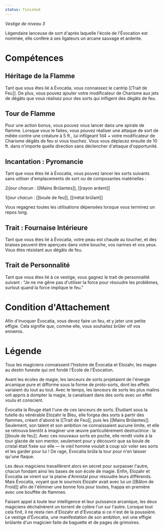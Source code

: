 ```yaml
---
status: finished
---
```

*Vestige de niveau 3*

Légendaire lanceuse de sort d'après laquelle l'école de l'Évocation est nommée, elle confère à ses ligateurs un arcane sauvage et ardente.

# Compétences

## Héritage de la Flamme
Tant que vous êtes lié à Évocatia, vous connaissez le cantrip [[Trait de Feu]]. De plus, vous pouvez ajouter votre modificateur de Charisme aux jets de dégâts que vous réalisez pour des sorts qui infligent des dégâts de feu.

## Tour de Flamme
Pour une action bonus, vous pouvez vous lancer dans une spirale de flamme. Lorsque vous le faites, vous pouvez réaliser une attaque de sort de mêlée contre une créature à 5 ft., lui infligeant 1d4 + votre modificateur de Charisme dégâts de feu si vous touchez. Vous vous déplacez ensuite de 10 ft. dans n'importe quelle direction sans déclencher d'attaque d'opportunité.

## Incantation : Pyromancie
Tant que vous êtes lié à Évocatia, vous pouvez lancer les sorts suivants sans utiliser d'emplacements de sort ou de composantes matérielles :

*2/jour chacun :* [[Mains Brûlantes]], [[rayon ardent]]

*1/jour chacun :* [[boule de feu]], [[métal brûlant]]

Vous regagnez toutes les utilisations dépensées lorsque vous terminez un repos long.

## Trait : Fournaise Intérieure
Tant que vous êtes lié à Évocatia, votre peau est chaude au toucher, et des braises peuvent être aperçues dans votre bouche, vos narines et vos yeux. Vous êtes résistant aux dégâts de feu.

## Trait de Personnalité
Tant que vous êtes lié à ce vestige, vous gagnez le trait de personnalité suivant : "Je ne me gêne pas d'utiliser la force pour résoudre les problèmes, surtout quand la force implique le feu."

# Condition d'Attachement
Afin d'invoquer Évocatia, vous devez faire un feu, et y jeter une petite effigie. Cela signifie que, comme elle, vous souhaitez brûler vif vos ennemis.

# Légende
Tous les magiciens connaissent l'histoire de Évocatia et Elozahr, les mages au destin funeste qui ont fondé l'École de l'Évocation.

Avant les écoles de magie, les lanceurs de sorts projetaient de l'énergie arcanique pure et difforme sous la forme de proto-sorts, dont les effets variaient du tout au tout. Avec le temps, les lanceurs de sorts les plus malins ont appris à dompter la magie, la canalisant dans des sorts avec un effet voulu et conscient.

Évocatia la Rouge était l'une de ces lanceurs de sorts. Étudiant sous la tutelle du vénérable Elozahr le Bleu, elle forgea des sorts à partir des flammes, créant d'abord le [[Trait de Feu]], puis les [[Mains Brûlantes]]. Seulement, son talent et son ambition ne connaissaient aucune limite, et elle se retrouva bientôt à imaginer une œuvre particulièrement destructrice : la [[boule de feu]]. Avec ces nouveaux sorts en poche, elle rendit visite à la tour glacée de son mentor, seulement pour y découvrir que sa boule de cristal était fixée sur elle — le vieil homme voulait à coup sûr voler ses sorts et les garder pour lui ! De rage, Évocatia brûla la tour pour n'en laisser qu'une flaque.

Les deux magiciens travaillèrent alors en secret pour surpasser l'autre, chacun fondant ainsi les bases de son école de magie. Enfin, Elozahr et Évocatia se virent sur la plaine d'Armistal pour résoudre leurs différends. Mais Évocatia, voyant que le sournois Elozahr avait avec lui un [[Bâton de Froid]] afin de l'éliminer une bonne fois pour toutes, frappa en première avec une bouffée de flammes.

Faisant appel à toute leur intelligence et leur puissance arcanique, les deux magiciens déchaînèrent un torrent de colère l'un sur l'autre. Lorsque tout cela finit, il ne resta rien d'Elozahr et d'Évocatia si ce n'est de la poussière. Le vestige d'Évocatia, une manifestation de son ambition, est une effigie brûlante d'un magicien faite de baguette et de pages de grimoires.
